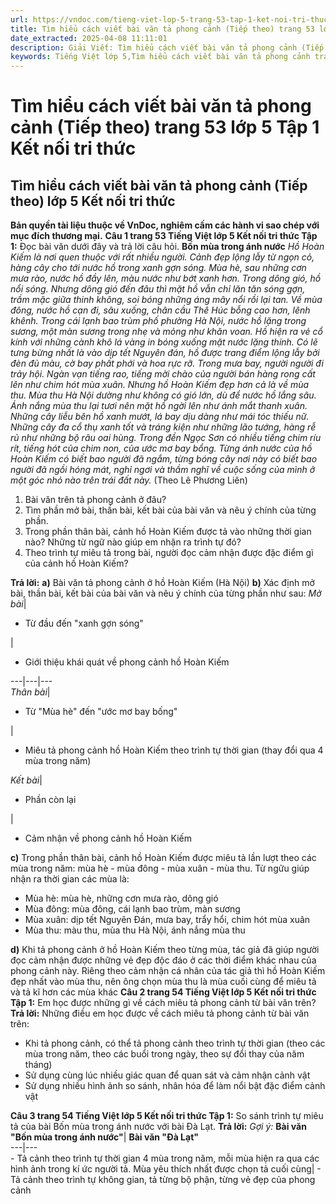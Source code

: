 ```yaml
---
url: https://vndoc.com/tieng-viet-lop-5-trang-53-tap-1-ket-noi-tri-thuc-319619
title: Tìm hiểu cách viết bài văn tả phong cảnh (Tiếp theo) trang 53 lớp 5 Tập 1 Kết nối tri thức - VnDoc.com
date_extracted: 2025-04-08 11:11:01
description: Giải Viết: Tìm hiểu cách viết bài văn tả phong cảnh (Tiếp theo) trang 53 lớp 5 Tập 1 Kết nối tri thức gồm các phần hướng dẫn giải chi tiết, đầy đủ nhất chỉ có trên VnDoc. Mời các bạn tham khảo.
keywords: Tiếng Việt lớp 5,Tìm hiểu cách viết bài văn tả phong cảnh trang 53 lớp 5 Tập 1 Kết nối tri thức,Tiếng Việt lớp 5 trang 53 Tập 1 Kết nối tri thức,Tìm hiểu cách viết bài văn tả phong cảnh lớp 5 Kết nối tri thức,Tiếng Việt lớp 5 Tập 1 trang 53 Kết nối tri thức,Tìm hiểu cách viết bài văn tả phong cảnh lớp 5 trang 53,Tiếng Việt lớp 5 Kết nối tri thức,Tiếng Việt lớp 5 Tập 1,sgk Tiếng Việt lớp 5
---
```


# Tìm hiểu cách viết bài văn tả phong cảnh \(Tiếp theo\) trang 53 lớp 5 Tập 1 Kết nối tri thức
## **Tìm hiểu cách viết bài văn tả phong cảnh \(Tiếp theo\) lớp 5 Kết nối tri thức**
**Bản quyền tài liệu thuộc về VnDoc, nghiêm cấm các hành vi sao chép với mục đích thương mại.**
**Câu 1 trang 53 Tiếng Việt lớp 5 Kết nối tri thức Tập 1:** Đọc bài văn dưới đây và trả lời câu hỏi.
**Bốn mùa trong ánh nước**
 _Hồ Hoàn Kiếm là nơi quen thuộc với rất nhiều người. Cảnh đẹp lộng lẫy từ ngọn cỏ, hàng cây cho tới nước hồ trong xanh gợn sóng._
_Mùa hè, sau những cơn mưa rào, nước hồ đầy lên, màu nước như bớt xanh hơn. Trong dông gió, hồ nổi sóng. Nhưng dông gió đến đâu thì mặt hồ vẫn chỉ lăn tăn sóng gợn, trầm mặc giữa thinh không, soi bóng những áng mây nổi rồi lại tan._
_Về mùa đông, nước hồ cạn đi, sâu xuống, chân cầu Thê Húc bỗng cao hơn, lênh khênh. Trong cái lạnh bao trùm phố phường Hà Nội, nước hồ lặng trong sương, một màn sương trong nhẹ và mỏng như khăn voan. Hồ hiện ra vẻ cổ kính với những cành khô lá vàng in bóng xuống mặt nước lặng thinh._
_Có lẽ tưng bừng nhất là vào dịp tết Nguyên đán, hồ được trang điểm lộng lẫy bởi đèn đủ màu, cờ bay phất phới và hoa rực rỡ. Trong mưa bay, người người đi trảy hội. Ngàn vạn tiếng rao, tiếng mời chào của người bán hàng rong cất lên như chim hót mùa xuân._
_Nhưng hồ Hoàn Kiếm đẹp hơn cả là về mùa thu. Mùa thu Hà Nội dường như không có gió lớn, dù để nước hồ lắng sâu. Ánh nắng mùa thu lại tươi nên mặt hồ ngời lên như ánh mắt thanh xuân. Những cây liễu bên hồ xanh mướt, lá bay dịu dàng như mái tóc thiếu nữ. Những cây đa cổ thụ xanh tốt và tráng kiện như những lão tướng, hàng rễ rủ như những bộ râu oai hùng. Trong đền Ngọc Sơn có nhiều tiếng chim ríu rít, tiếng hót của chim non, của ước mơ bay bổng._
_Từng ánh nước của hồ Hoàn Kiếm có biết bao người đã ngắm, từng bóng cây nơi này có biết bao người đã ngồi hóng mát, nghỉ ngơi và thầm nghĩ về cuộc sống của mình ở một góc nhỏ nào trên trái đất này._
\(Theo Lê Phương Liên\)
  1. Bài văn trên tả phong cảnh ở đâu?
  2. Tìm phần mở bài, thần bài, kết bài của bài văn và nêu ý chính của từng phần.
  3. Trong phần thân bài, cảnh hồ Hoàn Kiếm được tả vào những thời gian nào? Những từ ngữ nào giúp em nhận ra trình tự đó?
  4. Theo trình tự miêu tả trong bài, người đọc cảm nhận được đặc điểm gì của cảnh hồ Hoàn Kiếm?

**Trả lời:**
**a\)** Bài văn tả phong cảnh ở hồ Hoàn Kiếm \(Hà Nội\)
**b\)** Xác định mở bài, thần bài, kết bài của bài văn và nêu ý chính của từng phần như sau:
_Mở bài_| 
  * Từ đầu đến "xanh gợn sóng"

| 
  * Giới thiệu khái quát về phong cảnh hồ Hoàn Kiếm

---|---|---  
 _Thân bài_| 
  * Từ "Mùa hè" đến "ước mơ bay bống"

| 
  * Miêu tả phong cảnh hồ Hoàn Kiếm theo trình tự thời gian \(thay đổi qua 4 mùa trong năm\)

_Kết bài_| 
  * Phần còn lại

| 
  * Cảm nhận về phong cảnh hồ Hoàn Kiếm

**c\)** Trong phần thân bài, cảnh hồ Hoàn Kiếm được miêu tả lần lượt theo các mùa trong năm: mùa hè - mùa đông - mùa xuân - mùa thu. Từ ngữu giúp nhận ra thời gian các mùa là:
  * Mùa hè: mùa hè, những cơn mưa rào, dông gió
  * Mùa đông: mùa đông, cái lạnh bao trùm, màn sương
  * Mùa xuân: dịp tết Nguyên Đán, mưa bay, trẩy hổi, chim hót mùa xuân
  * Mùa thu: màu thu, mùa thu Hà Nội, ánh nắng mùa thu

**d\)** Khi tả phong cảnh ở hồ Hoàn Kiếm theo từng mùa, tác giả đã giúp người đọc cảm nhận được những vẻ đẹp độc đáo ở các thời điểm khác nhau của phong cảnh này. Riêng theo cảm nhận cá nhân của tác giả thì hồ Hoàn Kiếm đẹp nhất vào mùa thu, nên ông chọn mùa thu là mùa cuối cùng để miêu tả và tả kĩ hơn các mùa khác
**Câu 2 trang 54 Tiếng Việt lớp 5 Kết nối tri thức Tập 1:** Em học được những gì về cách miêu tả phong cảnh từ bài văn trên?
**Trả lời:**
Những điều em học được về cách miêu tả phong cảnh từ bài văn trên:
  * Khi tả phong cảnh, có thể tả phong cảnh theo trình tự thời gian \(theo các mùa trong năm, theo các buổi trong ngày, theo sự đổi thay của năm tháng\)
  * Sử dụng cùng lúc nhiều giác quan để quan sát và cảm nhận cảnh vật
  * Sử dụng nhiều hình ảnh so sánh, nhân hóa để làm nổi bật đặc điểm cảnh vật

**Câu 3 trang 54 Tiếng Việt lớp 5 Kết nối tri thức Tập 1:** So sánh trình tự miêu tả của bài Bốn mùa trong ánh nước với bài Đà Lạt.
**Trả lời:**
_Gợi ý:_
**Bài văn "Bốn mùa trong ánh nước"**| **Bài văn "Đà Lạt"**  
---|---  
\- Tả cảnh theo trình tự thời gian 4 mùa trong năm, mỗi mùa hiện ra qua các hình ảnh trong kí ức người tả. Mùa yêu thích nhất được chọn tả cuối cùng| \- Tả cảnh theo trình tự không gian, tả từng bộ phận, từng vẻ đẹp của phong cảnh
